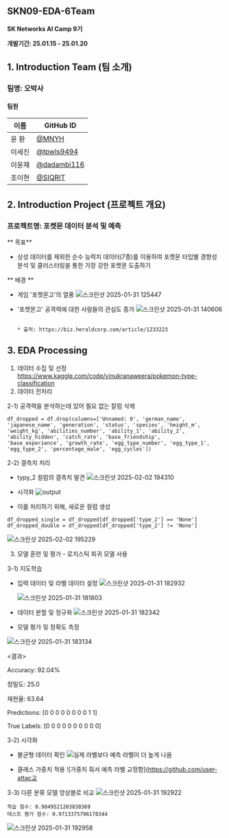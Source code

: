 ## SKN09-EDA-6Team

**SK Networks AI Camp 9기**

**개발기간: 25.01.15 - 25.01.20**



## 1. Introduction Team (팀 소개)

### 팀명: 오박사

#### **팀원**

| 이름       | GitHub ID      |
| ---------- | -------------- |
| 윤 환     | [@MNYH](https://github.com/MNYH)
| 이세진     | [@tpwls9494](https://github.com/tpwls9494)
| 이윤재     | [@dadambi116](https://github.com/dadambi116)
| 조이현     | [@SIQRIT](https://github.com/SIQRIT)



## 2. Introduction Project (프로젝트 개요)

### **프로젝트명**: 포켓몬 데이터 분석 및 예측

** 목표**
- 상성 데이터를 제외한 순수 능력치 데이터(7종)를 이용하여 포켓몬 타입별 경향성 분석 및 클러스터링을 통한 가장 강한 포켓몬 도출하기
  
** 배경 **
- 게임 '포켓몬고'의 열풍
  ![스크린샷 2025-01-31 125447](https://github.com/user-attachments/assets/1f17e76c-3888-41d0-9696-0a3f993606c3)
  
- '포켓몬고' 공격력에 대한 사람들의 관심도 증가
  ![스크린샷 2025-01-31 140606](https://github.com/user-attachments/assets/d3f8418f-322a-41d7-afca-60a70f90f618)

                                                                                    * 출처: https://biz.heraldcorp.com/article/1233223

## 3. EDA Processing
1. 데이터 수집 및 선정
   https://www.kaggle.com/code/vinukranaweera/pokemon-type-classification
2. 데이터 전처리

2-1) 공격력을 분석하는데 있어 필요 없는 칼럼 삭제
```
df_dropped = df.drop(columns=['Unnamed: 0', 'german_name', 'japanese_name', 'generation', 'status', 'species', 'height_m',
'weight_kg', 'abilities_number', 'ability_1', 'ability_2', 'ability_hidden', 'catch_rate', 'base_friendship',
'base_experience', 'growth_rate', 'egg_type_number', 'egg_type_1', 'egg_type_2', 'percentage_male', 'egg_cycles'])
```
2-2) 결측치 처리
- typy_2 컬럼의 결측치 발견
![스크린샷 2025-02-02 194310](https://github.com/user-attachments/assets/820c0910-739b-4155-a527-de3b032cbc34)
- 시각화
![output](https://github.com/user-attachments/assets/4433f7ed-b862-4b1e-8126-4a1cdc597bd1)

- 이를 처리하기 위해, 새로운 컬럼 생성 
```
df_dropped_single = df_dropped[df_dropped['type_2'] == 'None']
df_dropped_double = df_dropped[df_dropped['type_2'] != 'None']
```
![스크린샷 2025-02-02 195229](https://github.com/user-attachments/assets/3033f9fa-052c-4f0a-9adc-cf2432e3adf7)






3. 모델 훈련 및 평가 - 로지스틱 회귀 모델 사용
   
3-1) 지도학습
- 입력 데이터 및 라벨 데이터 설정
  ![스크린샷 2025-01-31 182932](https://github.com/user-attachments/assets/ff4d0812-aed5-4c29-83c0-fc134592c520)

    ![스크린샷 2025-01-31 181803](https://github.com/user-attachments/assets/21616dbd-8fd3-4a38-919e-2592cc09aedb)
- 데이터 분할 및 정규화
![스크린샷 2025-01-31 182342](https://github.com/user-attachments/assets/0d480fad-bae7-418c-904f-5bd2b9abacc2)

- 모델 평가 및 정확도 측정
  
![스크린샷 2025-01-31 183134](https://github.com/user-attachments/assets/aee3a671-2568-40dc-87d4-54cf9398720e)


<결과>

Accuracy: 92.04%

정밀도: 25.0

재현율: 63.64

Predictions: [0 0 0 0 0 0 0 0 1 1]

True Labels: [0 0 0 0 0 0 0 0 0 0]


3-2) 시각화
- 불균형 데이터 확인
![실제 라벨보다 예측 라벨이 더 높게 나옴](https://github.com/user-attachments/assets/58d50e60-62a0-484b-bdf1-d3e04b890d05)


- 클래스 가중치 적용
![가중치 줘서 예측 라벨 교정함](https://github.com/user-attac교


3-3) 다른 분류 모델 앙상블로 비교
![스크린샷 2025-01-31 192922](https://github.com/user-attachments/assets/8b7bd231-1c05-49e8-be76-3078d51e8fbc)

    학습 점수: 0.9849521203830369
    테스트 평가 점수: 0.9713375796178344

![스크린샷 2025-01-31 192958](https://github.com/user-attachments/assets/d1dc48ab-1514-4db9-aab4-4a70be828990)


  

  



